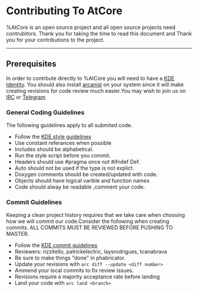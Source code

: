 
# Contributing To AtCore
%AtCore is an open source project and all open source projects need contrubitors. Thank you for taking the time to read this document and Thank you for your contributions to the project. 

----
## Prerequisites
In order to contrbute directly to %AtCore you will need to have a [KDE Identity]. You should also install [arcanist] on your system since it will make creating revisions for 
code review much easier.You may wish to join us on [IRC] or [Telegram]


### General Coding Guidelines
The following guidelines apply to all submited code.

 - Follow the [KDE style guidelines]
 - Use constant referances when possible
 - Includes should be alphabetical.
 - Run the style script before you commit.
 - Headers should use #pragma once not #ifndef Def.
 - Auto should not be used if the type is not explict.
 - Doxygen comments should be created/updated with code.
 - Objects should have logical varible and function names
 - Code should alway be readable ,comment your code.

### Commit Guidelines
Keeping a clean project history requires that we take care when choosing how we will commit our code.Consider the following when creating commits. ALL COMMITS MUST BE REVIEWED BEFORE PUSHING TO MASTER.

 - Follow the [KDE commit guidelines]
 - Reviewers: rizzitello, patrickelectric, laysrodrigues, tcanabrava
 - Be sure to make things "done" in phabricator.
 - Update your revisions with `arc diff --update <diff number>`
 - Ammend your local commits to fix review issues.
 - Revisions require a majority acceptance rate before landing
 - Land your code with `arc land <branch>`
 
[IRC]: https://webchat.freenode.net/
[Telegram]: telegram.me/KDEAtelier
[KDE Identity]: https://identity.kde.org/
[arcanist]:https://secure.phabricator.com/book/phabricator/article/arcanist/
[KDE style guidelines]:https://community.kde.org/Policies/Kdelibs_Coding_Style
[KDE commit guidelines]:https://community.kde.org/Policies/Commit_Policy
